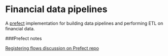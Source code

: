 # Financial data pipelines

A [prefect](https://docs.prefect.io/) implementation for building data pipelines and performing ETL on financial data.

###Prefect notes

[Registering flows discussion on Prefect repo](https://github.com/PrefectHQ/prefect/discussions/4042)
